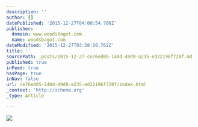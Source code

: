 ```yaml
---
description: ''
author: []
datePublished: '2015-12-27T04:00:54.706Z'
publisher:
  domain: www.woodsbagot.com
  name: woodsbagot.com
dateModified: '2015-12-27T03:58:10.762Z'
title: ''
sourcePath: _posts/2015-12-27-ce76ed05-140d-49d9-a235-ed22196f728f.md
published: true
inFeed: true
hasPage: true
inNav: false
url: ce76ed05-140d-49d9-a235-ed22196f728f/index.html
_context: 'http://schema.org'
_type: Article

---
```

![](http://www.woodsbagot.com/wp-content/uploads/2013/08/5_50_1399_N56_SAHMRI-Hero_Awards_Lab2015-1920x1080.jpg)